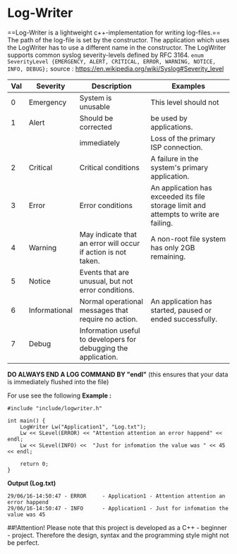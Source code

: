 # Log-Writer
==Log-Writer is a lightweight c++-implementation for writing log-files.==
The path of the log-file is set by the constructor.
The application which uses the LogWriter has to use a different
name in the constructor.
The LogWriter supports common syslog severity-levels defined by RFC 3164.
`enum SeverityLevel {EMERGENCY, ALERT, CRITICAL, ERROR, WARNING, NOTICE, INFO, DEBUG};`
source : https://en.wikipedia.org/wiki/Syslog#Severity_level

| Val | Severity      | Description             | Examples			     |
|-----|---------------|-------------------------|---------------------------------|
|  0  | Emergency     | System  is  unusable    | This  level  should  not|
|  1  | Alert         | Should  be  corrected   | be  used  by  applications.|
|     |               | immediately             | Loss  of  the  primary  ISP connection.|
|  2  | Critical      | Critical  conditions    | A  failure  in  the  system's primary  application.|
|  3  | Error         | Error  conditions       | An  application  has  exceeded its  file  storage  limit  and attempts  to  write  are failing.|
|  4  | Warning       | May  indicate  that  an error  will  occur  if action  is  not  taken. | A  non-root  file  system  has only  2GB   remaining.|
|  5  | Notice        | Events  that  are  unusual,  but  not  error conditions.  ||
|  6  | Informational | Normal  operational messages  that  require no  action.   | An  application  has  started, paused  or  ended  successfully.|
|  7  | Debug         | Information  useful  to developers  for  debugging  the  application. |



**DO ALWAYS END A LOG COMMAND BY "endl"**
(this ensures that your data is immediately flushed into the file)

For use see the following
**Example :**
```
#include "include/logwriter.h"

int main() {
    LogWriter Lw("Application1", "Log.txt");
    Lw << SLevel(ERROR) << "Attention attention an error happend" << endl;
    Lw << SLevel(INFO) <<  "Just for infomation the value was " << 45 << endl;

    return 0;
}
```


**Output (Log.txt)**
```
29/06/16-14:50:47 - ERROR     - Application1 - Attention attention an error happend
29/06/16-14:50:47 - INFO      - Application1 - Just for infomation the value was 45
```
##!Attention!
Please note that this project is developed as a C++ - beginner - project.
Therefore the design, syntax and the programming style might not be perfect.
